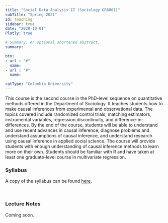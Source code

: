 ```yaml
---
title: "Social Data Analysis II (Sociology GR6001)"
subTitle: "Spring 2021"
id: teaching
sidebar: true
date: "2020-10-01"
Plotly: true

# Summary. An optional shortened abstract.
summary: 

btn:
- url : "#"
  name: 
- url : "#"
  name: 

catType: "Columbia University"
---
```


This course is the second course in the PhD-level sequence on quantitative methods offered in the Department of Sociology. It teaches students how to make causal inferences from experimental and observational data. The topics covered include randomized control trials, matching estimators, instrumental variables, regression discontinuity, and difference-in-differences. By the end of the course, students will be able to understand and use recent advances in causal inference, diagnose problems and understand assumptions of causal inference, and understand research using causal inference in applied social science. The course will provide students with enough understanding of causal inference methods to learn more on their own. Students should be familiar with R and have taken at least one graduate-level course in multivariate regression.

### Syllabus

A copy of the syllabus can be found [here](https://www.dropbox.com/s/83xrz3uoyar35ce/sda2-2021-syllabus.pdf?raw=1).


&nbsp;

### Lecture Notes

Coming soon. 


&nbsp;

